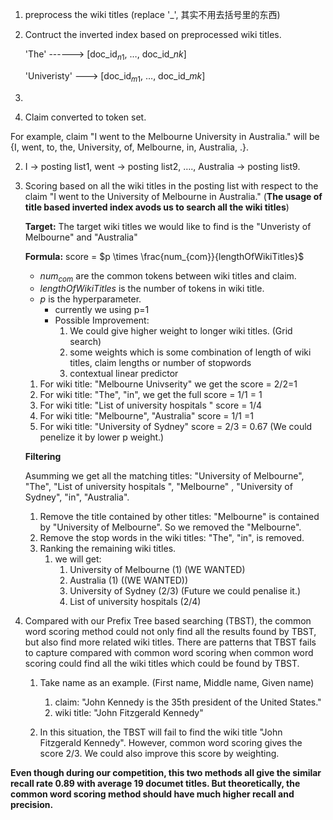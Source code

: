 1. preprocess the wiki titles (replace '_',  其实不用去括号里的东西)

2. Contruct the inverted index based on preprocessed wiki titles.

   'The' ------> [doc_id$_{n1}​$, …, doc\_id_${nk}​$]

   'Univeristy' ———>  [doc_id$_{m1}$, …, doc\_id_${mk}$]

3. 

   1. Claim converted to token set.

   For example, claim "I went to the Melbourne University in Australia." will be {I, went, to, the, University, of, Melbourne, in, Australia, .}.

   2. I -> posting list1, went -> posting list2, …., Australia -> posting list9.

4. Scoring based on all the wiki titles in the posting list with respect to the claim "I went to the University of Melbourne in Australia." (**The usage of title based inverted index avods us to search all the wiki titles**)

   **Target:** The target wiki titles we would like to find is the "Unveristy of Melbourne" and "Australia"

   **Formula:** score =  $p \times \frac{num_{com}}{lengthOfWikiTitles}​$

   * $num_{com}$ are the common tokens between wiki titles and claim.
   * ${lengthOfWikiTitles}$ is the number of tokens in wiki title.
   * $p$ is the hyperparameter. 
     * currently we using p=1
     * Possible Improvement:
       1. We could give higher weight to longer wiki titles. (Grid search)
       2. some weights which is some combination of length of wiki titles, claim lengths or number of stopwords
       3. contextual linear predictor 

   1. For wiki title: "Melbourne Univserity" we get the score = 2/2=1
   2. For wiki title: "The", "in", we get the full score = 1/1 = 1
   3. For wiki title: "List of university hospitals " score = 1/4
   4. For wiki title: "Melbourne", "Australia" score = 1/1 =1 
   5. For wiki title: "University of Sydney" score =  2/3 =  0.67 (We could penelize it by lower p weight.)

   **Filtering**

   Asumming we get all the matching titles: "University of Melbourne", "The", "List of university hospitals ", "Melbourne" , "University of Sydney", "in", "Australia".

   1. Remove the title contained by other titles: "Melbourne" is contained by "University of Melbourne". So we removed the "Melbourne".
   2. Remove the stop words in the wiki titles: "The", "in", is removed.
   3. Ranking the remaining wiki titles.
      1. we will get:
         1. University of Melbourne (1) (WE WANTED)
         2. Australia (1) ((WE WANTED))
         3. University of Sydney (2/3) (Future we could penalise it.)
         4. List of university hospitals (2/4)

5. Compared with our Prefix Tree based searching (TBST), the common word scoring method could not only find all the results found by TBST, but also find more related wiki titles. There are patterns that TBST fails to capture compared with common word scoring when common word scoring could find all the wiki titles which could be found by TBST.

   1. Take name as an example.  (First name, Middle name, Given name)
      1. claim: "John Kennedy is the 35th president of the United States."
      2. wiki title: "John Fitzgerald Kennedy"

   2. In this situation, the TBST will fail to find the wiki title "John Fitzgerald Kennedy". However, common word scoring gives the score 2/3. We could also improve this score by weighting.

**Even though during our competition, this two methods all give the similar recall rate 0.89 with average 19 documet titles. But theoretically, the common word scoring method should have much higher recall and precision.**
